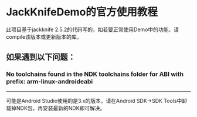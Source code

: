 # JackKnifeDemo的官方使用教程
此项目基于jackknife 2.5.2的代码写的，如若要正常使用Demo中的功能，请compile该版本或更新版本的库。

## 如果遇到以下问题：
### No toolchains found in the NDK toolchains folder for ABI with prefix: arm-linux-androideabi
---------------------
可能是Android Studio使用的是3.x的版本，请在Android SDK->SDK Tools中卸载掉NDK包，再安装最新的NDK即可解决。
